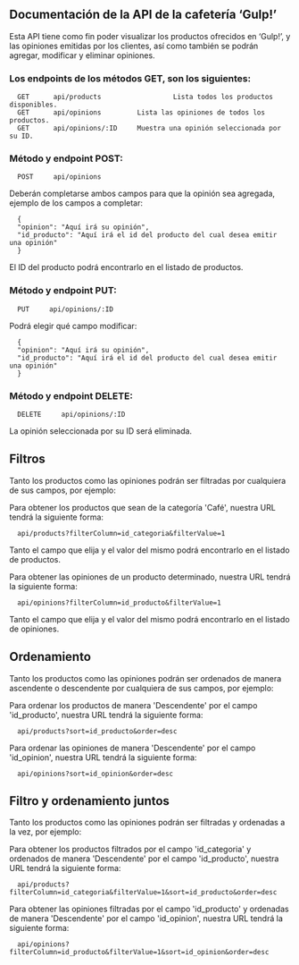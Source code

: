 ## Documentación de la API de la cafetería ‘Gulp!’

Esta API tiene como fin poder visualizar los productos ofrecidos en ‘Gulp!’, y las opiniones emitidas por los clientes, así como también se podrán agregar, modificar y eliminar opiniones.

### Los endpoints de los métodos GET, son los siguientes:
  ```
    GET      api/products                  Lista todos los productos disponibles.
    GET      api/opinions         Lista las opiniones de todos los productos.
    GET      api/opinions/:ID     Muestra una opinión seleccionada por su ID.
  ```
### Método y endpoint POST:
  ```
    POST     api/opinions
  ```
Deberán completarse ambos campos para que la opinión sea agregada, ejemplo de los campos a completar:
  ```
    {
    "opinion": "Aquí irá su opinión",
    "id_producto": "Aquí irá el id del producto del cual desea emitir una opinión"
    }
  ```
El ID del producto podrá encontrarlo en el listado de productos.

### Método y endpoint PUT:
  ```
    PUT     api/opinions/:ID
  ```
Podrá elegir qué campo modificar: 
  ```
    {
    "opinion": "Aquí irá su opinión",
    "id_producto": "Aquí irá el id del producto del cual desea emitir una opinión"
    }
  ```
### Método y endpoint DELETE:
  ```
    DELETE     api/opinions/:ID
  ```
La opinión seleccionada por su ID será eliminada.


## Filtros

Tanto los productos como las opiniones podrán ser filtradas por cualquiera de sus campos, por ejemplo:

Para obtener los productos que sean de la categoría 'Café', nuestra URL tendrá la siguiente forma:

  ```
    api/products?filterColumn=id_categoria&filterValue=1
  ```   
Tanto el campo que elija y el valor del mismo podrá encontrarlo en el listado de productos.

Para obtener las opiniones de un producto determinado, nuestra URL tendrá la siguiente forma:

  ```
    api/opinions?filterColumn=id_producto&filterValue=1
  ``` 
Tanto el campo que elija y el valor del mismo podrá encontrarlo en el listado de opiniones.

## Ordenamiento

Tanto los productos como las opiniones podrán ser ordenados de manera ascendente o descendente por cualquiera de sus campos, por ejemplo:

Para ordenar los productos de manera 'Descendente' por el campo 'id_producto', nuestra URL tendrá la siguiente forma:

  ```
    api/products?sort=id_producto&order=desc
  ```

Para ordenar las opiniones de manera 'Descendente' por el campo 'id_opinion', nuestra URL tendrá la siguiente forma:

  ```
    api/opinions?sort=id_opinion&order=desc
  ```
## Filtro y ordenamiento juntos

Tanto los productos como las opiniones podrán ser filtradas y ordenadas a la vez, por ejemplo:

Para obtener los productos filtrados por el campo 'id_categoria' y ordenados de manera 'Descendente' por el campo 'id_producto', nuestra URL tendrá la siguiente forma:

  ```
    api/products?filterColumn=id_categoria&filterValue=1&sort=id_producto&order=desc
  ```

Para obtener las opiniones filtradas por el campo 'id_producto' y ordenadas de manera 'Descendente' por el campo 'id_opinion', nuestra URL tendrá la siguiente forma:

  ```
    api/opinions?filterColumn=id_producto&filterValue=1&sort=id_opinion&order=desc
  ```







